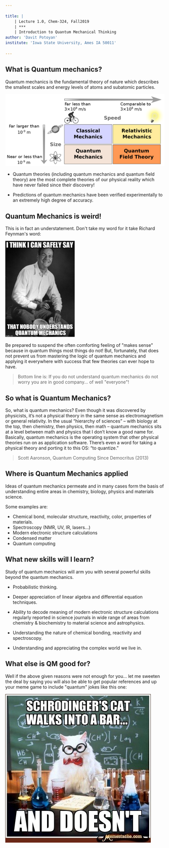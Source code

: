 ```yaml
---

title: |
    | Lecture 1.0, Chem-324, Fall2019
    | ***	
    | Introduction to Quantum Mechanical Thinking
author: 'Davit Potoyan'
institute: 'Iowa State University, Ames IA 50011'

---
```


## What is Quantum mechanics?

Quantum mechanics is the fundamental theory of nature which describes the  smallest scales and energy levels of atoms and subatomic particles. 

![](./images/qm.png)
 
 - Quantum theories (including quantum mechanics and quantum field theory) are the most complete theories of our physical reality which have never failed since their discovery!  

 - Predictions of quantum mechanics have been verified experimentally to an extremely high degree of accuracy. 

## Quantum Mechanics is weird! 

This is in fact an understatement. Don't take my word for it take Richard Feynman's word:  

![Richard Feynman, an American physicists. Winner of 1965 Nobel prize in Physics for groundbreaking contributions to Quantum Electrodynamics.](./images/feynman.png)

Be prepared to suspend the often comforting feeling of "makes sense" because in quantum things most things do not! But, fortunately, that does not prevent us from mastering the logic of quantum mechanics and applying it everywhere with success that few theories can ever hope to have.  

> Bottom line is: If you do not understand quantum mechanics do not worry you are in good company... of well "everyone"! 

## So what is Quantum Mechanics?

So, what is quantum mechanics? Even though it was discovered by
 physicists, it’s not a physical theory in the same sense as electromagnetism
 or general relativity. In the usual “hierarchy of sciences” – with biology at the
 top, then chemistry, then physics, then math – quantum mechanics sits at a
 level between math and physics that I don’t know a good name for. Basically,
 quantum mechanics is the operating system that other physical theories run
 on as application software. There’s even a word for taking a physical theory
 and porting it to this OS: “to quantize.”

 > Scott Aaronson, Quantum Computing Since Democritus (2013)

## Where is Quantum Mechanics applied

Ideas of quantum mechanics permeate and in many cases form the basis of understanding entire areas in chemistry, biology, physics and materials science. 

Some examples are:

- Chemical bond, molecular structure, reactivity, color, properties of materials.
- Spectroscopy (NMR, UV, IR, lasers...)
- Modern electronic structure calculations
- Condensed matter 
- Quantum computing

## What new skills will I learn?

Study of quantum mechanics will arm you with several powerful skills beyond the quantum mechanics. 

- Probabilistic thinking. 

- Deeper appreciation of linear algebra and differential equation techniques. 

- Ability to decode meaning of modern electronic structure calculations regularly reported in science journals in wide range of areas from chemistry & biochemistry to material science and astrophysics.

- Understanding the nature of chemical bonding, reactivity and spectroscopy.

- Understanding and appreciating the complex world we live in. 


## What else is QM good for?

Well if the above given reasons were not enough for you... let me sweeten the deal by saying you will also be able to get popular references and up your meme game to include "quantum" jokes like this one:

![](./images/qm_meme.jpeg)







